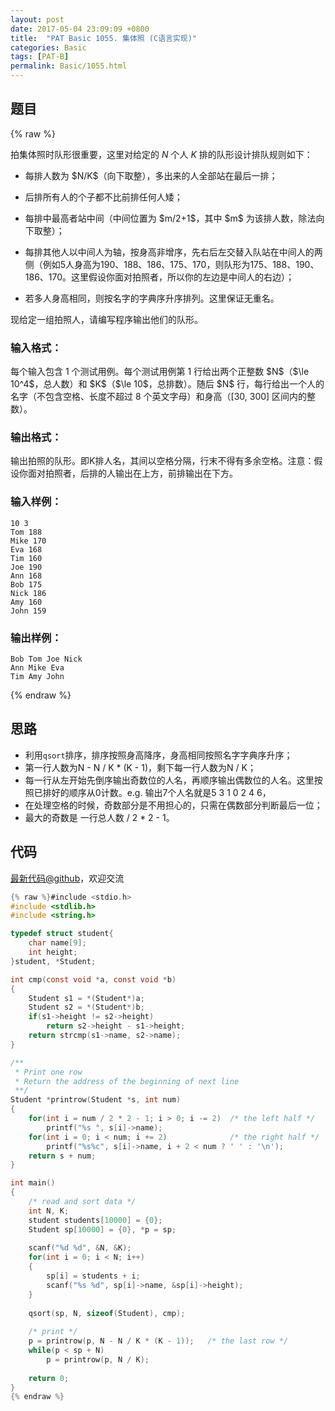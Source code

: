 ```yaml
---
layout: post
date: 2017-05-04 23:09:09 +0800
title:  "PAT Basic 1055. 集体照 (C语言实现)"
categories: Basic
tags: [PAT-B]
permalink: Basic/1055.html
---
```


## 题目

{% raw %}<div class="ques-view"><p>拍集体照时队形很重要，这里对给定的 <span>$N$</span> 个人 <span>$K$</span> 排的队形设计排队规则如下：</p>
<ul>
<li><p>每排人数为 <span>$N/K$</span>（向下取整），多出来的人全部站在最后一排；</p>
</li>
<li><p>后排所有人的个子都不比前排任何人矮；</p>
</li>
<li><p>每排中最高者站中间（中间位置为 <span>$m/2+1$</span>，其中 <span>$m$</span> 为该排人数，除法向下取整）；</p>
</li>
<li><p>每排其他人以中间人为轴，按身高非增序，先右后左交替入队站在中间人的两侧（例如5人身高为190、188、186、175、170，则队形为175、188、190、186、170。这里假设你面对拍照者，所以你的左边是中间人的右边）；</p>
</li>
<li><p>若多人身高相同，则按名字的字典序升序排列。这里保证无重名。</p>
</li>
</ul>
<p>现给定一组拍照人，请编写程序输出他们的队形。</p>
<h3 id="-">输入格式：</h3>
<p>每个输入包含 1 个测试用例。每个测试用例第 1 行给出两个正整数 <span>$N$</span>（<span>$\le 10^4$</span>，总人数）和 <span>$K$</span>（<span>$\le 10$</span>，总排数）。随后 <span>$N$</span> 行，每行给出一个人的名字（不包含空格、长度不超过 8 个英文字母）和身高（[30, 300] 区间内的整数）。</p>
<h3 id="-">输出格式：</h3>
<p>输出拍照的队形。即K排人名，其间以空格分隔，行末不得有多余空格。注意：假设你面对拍照者，后排的人输出在上方，前排输出在下方。</p>
<h3 id="-">输入样例：</h3>
<pre><code class="lang-in">10 3
Tom 188
Mike 170
Eva 168
Tim 160
Joe 190
Ann 168
Bob 175
Nick 186
Amy 160
John 159
</code></pre>
<h3 id="-">输出样例：</h3>
<pre><code class="lang-out">Bob Tom Joe Nick
Ann Mike Eva
Tim Amy John
</code></pre>
</div>{% endraw %}

## 思路

- 利用`qsort`排序，排序按照身高降序，身高相同按照名字字典序升序；
- 第一行人数为N - N / K * (K - 1)，剩下每一行人数为N / K；
- 每一行从左开始先倒序输出奇数位的人名，再顺序输出偶数位的人名。这里按照已排好的顺序从0计数。e.g. 输出7个人名就是5 3 1 0 2 4 6，
 - 在处理空格的时候，奇数部分是不用担心的，只需在偶数部分判断最后一位；
 - 最大的奇数是 一行总人数 / 2 * 2 - 1。

## 代码

[最新代码@github](https://github.com/OliverLew/PAT/blob/master/PATBasic/1055.c)，欢迎交流
```c
{% raw %}#include <stdio.h>
#include <stdlib.h>
#include <string.h>

typedef struct student{
    char name[9];
    int height;
}student, *Student;

int cmp(const void *a, const void *b)
{
    Student s1 = *(Student*)a;
    Student s2 = *(Student*)b;
    if(s1->height != s2->height)
        return s2->height - s1->height;
    return strcmp(s1->name, s2->name);
}

/**
 * Print one row
 * Return the address of the beginning of next line
 **/
Student *printrow(Student *s, int num)
{
    for(int i = num / 2 * 2 - 1; i > 0; i -= 2)  /* the left half */
        printf("%s ", s[i]->name);
    for(int i = 0; i < num; i += 2)              /* the right half */
        printf("%s%c", s[i]->name, i + 2 < num ? ' ' : '\n');
    return s + num;
}

int main()
{
    /* read and sort data */
    int N, K;
    student students[10000] = {0};
    Student sp[10000] = {0}, *p = sp;
    
    scanf("%d %d", &N, &K);
    for(int i = 0; i < N; i++)
    {
        sp[i] = students + i;
        scanf("%s %d", sp[i]->name, &sp[i]->height);
    }
    
    qsort(sp, N, sizeof(Student), cmp);
    
    /* print */
    p = printrow(p, N - N / K * (K - 1));   /* the last row */
    while(p < sp + N)
        p = printrow(p, N / K);
    
    return 0;
}
{% endraw %}
```